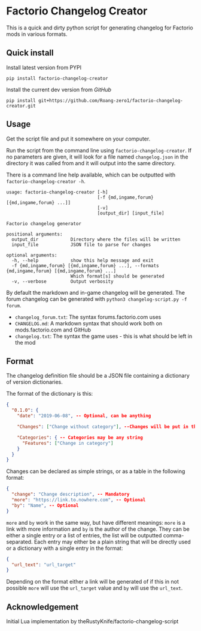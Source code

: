 # Factorio Changelog Creator

This is a quick and dirty python script for generating changelog for Factorio mods in various formats.

## Quick install

Install latest version from PYPI

```code:: bash
pip install factorio-changelog-creator
```

Install the current dev version from _GitHub_

```code:: bash
pip install git+https://github.com/Roang-zero1/factorio-changelog-creator.git
```

## Usage

Get the script file and put it somewhere on your computer.

Run the script from the command line using `factorio-changelog-creator`. If no parameters are given, it will look for a file named `changelog.json` in the directory it was called from and it will output into the same directory.

There is a command line help available, which can be outputted with `factorio-changelog-creator -h`.

```text
usage: factorio-changelog-creator [-h]
                                  [-f {md,ingame,forum} [{md,ingame,forum} ...]]
                                  [-v]
                                  [output_dir] [input_file]

Factorio changelog generator

positional arguments:
  output_dir            Directory where the files will be written
  input_file            JSON file to parse for changes

optional arguments:
  -h, --help            show this help message and exit
  -f {md,ingame,forum} [{md,ingame,forum} ...], --formats {md,ingame,forum} [{md,ingame,forum} ...]
                        Which format[s] should be generated
  -v, --verbose         Output verbosity
```

By default the markdown and in-game changelog will be generated. The forum changelog can be generated with `python3 changelog-script.py -f forum`.

- `changelog_forum.txt`: The syntax forums.factorio.com uses
- `CHANGELOG.md`: A markdown syntax that should work both on mods.factorio.com and GitHub
- `changelog.txt`: The syntax the game uses - this is what should be left in the mod

## Format

The changelog definition file should be a JSON file containing a dictionary of version dictionaries.

The format of the dictionary is this:

```json
{
  "0.1.0": {
    "date": "2019-06-08", -- Optional, can be anything

    "Changes": ["Change without category"], --Changes will be put in the Other Category

    "Categories": { -- Categories may be any string
      "Features": ["Change in category"]
    }
  }
}
```

Changes can be declared as simple strings, or as a table in the following format:

```json
{
  "change": "Change description", -- Mandatory
  "more": "https://link.to.nowhere.com", -- Optional
  "by": "Name", -- Optional
}
```

`more` and `by` work in the same way, but have different meanings: `more` is a link with more information and `by` is
the author of the change.
They can be either a single entry or a list of entries, the list will be outputted comma-separated.
Each entry may either be a plain string that will be directly used or a dictionary with a single entry in the format:

```json
{
  "url_text": "url_target"
}
```

Depending on the format either a link will be generated of if this in not possible `more` will use the `url_target` value and `by` will use the `url_text`.

## Acknowledgement

Initial Lua implementation by theRustyKnife/factorio-changelog-script

